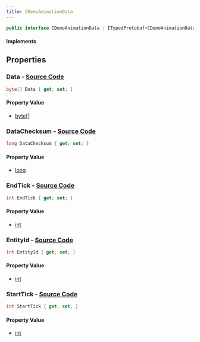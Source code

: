 ```yaml
---
title: CDemoAnimationData
---
```


```csharp
public interface CDemoAnimationData : ITypedProtobuf<CDemoAnimationData>, INativeHandle
```

#### Implements

## Properties

### **Data** - [Source Code](https://github.com/swiftly-solution/swiftlys2/blob/main/managed/src/SwiftlyS2.Generated/Protobufs/Interfaces/CDemoAnimationData.cs#L22)

```csharp
byte[] Data { get; set; }
```

#### Property Value

- [byte](https://learn.microsoft.com/dotnet/api/system.byte)[]

### **DataChecksum** - [Source Code](https://github.com/swiftly-solution/swiftlys2/blob/main/managed/src/SwiftlyS2.Generated/Protobufs/Interfaces/CDemoAnimationData.cs#L25)

```csharp
long DataChecksum { get; set; }
```

#### Property Value

- [long](https://learn.microsoft.com/dotnet/api/system.int64)

### **EndTick** - [Source Code](https://github.com/swiftly-solution/swiftlys2/blob/main/managed/src/SwiftlyS2.Generated/Protobufs/Interfaces/CDemoAnimationData.cs#L19)

```csharp
int EndTick { get; set; }
```

#### Property Value

- [int](https://learn.microsoft.com/dotnet/api/system.int32)

### **EntityId** - [Source Code](https://github.com/swiftly-solution/swiftlys2/blob/main/managed/src/SwiftlyS2.Generated/Protobufs/Interfaces/CDemoAnimationData.cs#L13)

```csharp
int EntityId { get; set; }
```

#### Property Value

- [int](https://learn.microsoft.com/dotnet/api/system.int32)

### **StartTick** - [Source Code](https://github.com/swiftly-solution/swiftlys2/blob/main/managed/src/SwiftlyS2.Generated/Protobufs/Interfaces/CDemoAnimationData.cs#L16)

```csharp
int StartTick { get; set; }
```

#### Property Value

- [int](https://learn.microsoft.com/dotnet/api/system.int32)

